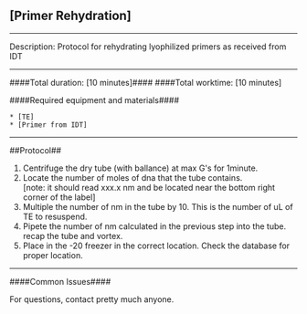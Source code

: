 [Primer Rehydration]
--------------
- - - - - - - - - - - - - - - - - - - - - - - - - - - - - - - - - - - - - - - - - - - -
Description: Protocol for rehydrating lyophilized primers as received from IDT

- - - - - - - - - - - - - - - - - - - - - - - - - - - - - - - - - - - - - - - - - - - -
####Total duration: [10 minutes]####
####Total worktime: [10 minutes]

####Required equipment and materials####

    * [TE]
    * [Primer from IDT]

- - - - - - - - - - - - - - - - - - - - - - - - - - - - - - - - - - - - - - - - - - - - 

##Protocol##

1. Centrifuge the dry tube (with ballance) at max G's for 1minute.
2. Locate the number of moles of dna that the tube contains.  
[note: it should read xxx.x nm and be located near the bottom right corner of the label]
3. Multiple the number of nm in the tube by 10.  This is the number of uL of TE to resuspend.
4. Pipete the number of nm calculated in the previous step into the tube.  recap the tube and vortex.
5. Place in the -20 freezer in the correct location.  Check the database for proper location.

- - - - - - - - - - - - - - - - - - - - - - - - - - - - - - - - - - - - - - - - - - - - 
    

####Common Issues####

       
For questions, contact pretty much anyone.
